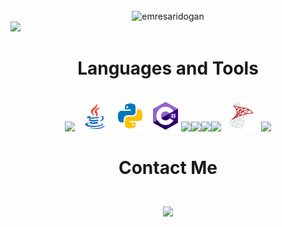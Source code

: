 ﻿<br>
<div align=center> <img src="https://komarev.com/ghpvc/?username=emresaridogan&style=flat-square&color=FE408F" alt="emresaridogan" ></div>

<img src="https://firebasestorage.googleapis.com/v0/b/dashatar-dev.appspot.com/o/dashatars%2FRGFzaGF0YXJfRGV2ZWxvcGVyX0hhcHB5X2NvbG9yX1BBX3NoYWRvdw==.png?alt=media">

</img>

<h1 align="center" >Languages and Tools 
<br> <br>

<div align="center">

<img src="https://github.com/vimalverma558/vimalverma558/raw/v2/img/icons8-flutter.svg" width="50px" style="max-width: 100%;">
<img src="img/emresaridogan-java.svg" width="50px" style="max-width: 100%;">
<img src="img/emresaridogan-python.svg" width="50px" style="max-width: 100%;">
<img src="img/emresaridogan-c-sharp-logo.svg" width="50px" style="max-width: 100%;"><img
src="https://github.com/vimalverma558/vimalverma558/raw/v2/img/icons8-nodejs.svg" width="50px" style="max-width: 100%;"><img src="https://github.com/vimalverma558/vimalverma558/raw/v2/img/icons8-mongodb.svg" width="50px" style="max-width: 100%;"><img src="https://github.com/vimalverma558/vimalverma558/raw/v2/img/icons8-firebase.svg" width="50px" style="max-width: 100%;"><img src="https://github.com/vimalverma558/vimalverma558/raw/v2/img/icons8-git.svg" width="50px" style="max-width: 100%;">
<img src="img/emresaridogan-microsoft-sql-server.svg" width="50px" style="max-width: 100%;">
<img src="https://github.com/vimalverma558/vimalverma558/raw/v2/img/icons8-github.svg" width="50px" style="max-width: 100%;">

</div>

<br>

<div align=center> Contact Me </div> <br>

<div align=center> <a href="https://www.linkedin.com/in/emresaridogan/">  <img src="https://github.com/vimalverma558/vimalverma558/raw/v2/img/icons8-linkedin.svg"></a> </div>
<br>

